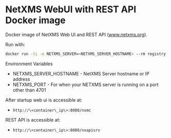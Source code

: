 # NetXMS WebUI with REST API Docker image

Docker image of NetXMS Web UI and REST API (www.netxms.org).


Run with:
```bash
docker run -ti -e NETXMS_SERVER=<NETXMS_SERVER_HOSTNAME> --rm registry.gitlab.com/matthew-beckett/netxms-dockerfiles/webuirest:3-8-314
```

Environment Variables
* NETXMS\_SERVER\_HOSTNAME - NetXMS Server hostname or IP address
* NETXMS_PORT - For when your NETXMS server is running on a port other than 4701

After startup web ui is accessible at:

* `http://\<container\_ip\>:8080/nxmc`

REST API is accessible at:

* `http://\<container\_ip\>:8080/nxapisrv`

